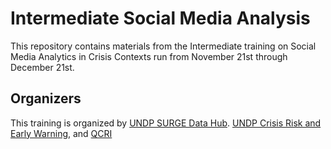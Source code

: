 # Intermediate Social Media Analysis

This repository contains materials from the Intermediate training on Social Media Analytics in Crisis Contexts run from November 21st through December 21st.  

## Organizers

This training is organized by [UNDP SURGE Data Hub](https://data.undp.org/content/surge-data-hub/). [UNDP Crisis Risk and Early Warning](link), and [QCRI](https://crisiscomputing.qcri.org/) 

